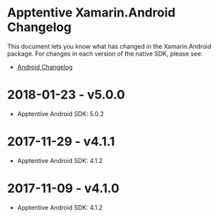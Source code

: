 # Apptentive Xamarin.Android Changelog

This document lets you know what has changed in the Xamarin.Android package. For changes in each version of the native SDK, please see:

- [Android Changelog](https://github.com/apptentive/apptentive-android/blob/master/CHANGELOG.md)

# 2018-01-23 - v5.0.0

- Apptentive Android SDK: 5.0.2

# 2017-11-29 - v4.1.1

- Apptentive Android SDK: 4.1.2

# 2017-11-09 - v4.1.0

- Apptentive Android SDK: 4.1.2
